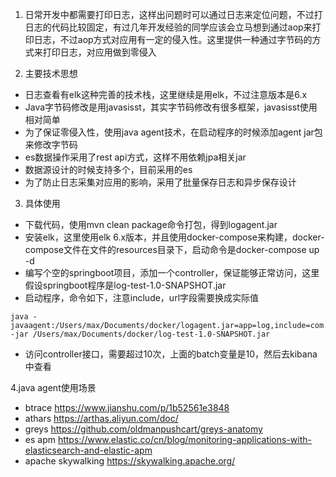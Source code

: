 1. 日常开发中都需要打印日志，这样出问题时可以通过日志来定位问题，不过打日志的代码比较固定，有过几年开发经验的同学应该会立马想到通过aop来打印日志，不过aop方式对应用有一定的侵入性。这里提供一种通过字节码的方式来打印日志，对应用做到零侵入

2. 主要技术思想
* 日志查看有elk这种完善的技术栈，这里继续是用elk，不过注意版本是6.x
* Java字节码修改是用javasisst，其实字节码修改有很多框架，javasisst使用相对简单
* 为了保证零侵入性，使用java agent技术，在启动程序的时候添加agent jar包来修改字节码
* es数据操作采用了rest api方式，这样不用依赖jpa相关jar
* 数据源设计的时候支持多个，目前采用的es
* 为了防止日志采集对应用的影响，采用了批量保存日志和异步保存设计

3. 具体使用
* 下载代码，使用mvn clean package命令打包，得到logagent.jar
* 安装elk，这里使用elk 6.x版本，并且使用docker-compose来构建，docker-compose文件在文件的resources目录下，启动命令是docker-compose up -d
* 编写个空的springboot项目，添加一个controller，保证能够正常访问，这里假设springboot程序是log-test-1.0-SNAPSHOT.jar
* 启动程序，命令如下，注意include，url字段需要换成实际值
```
java -javaagent:/Users/max/Documents/docker/logagent.jar=app=log,include=com.max.log.test.controller,exclude=,send=es,url=http://127.0.0.1:9200,async=false,batch=10 -jar /Users/max/Documents/docker/log-test-1.0-SNAPSHOT.jar
```
* 访问controller接口，需要超过10次，上面的batch变量是10，然后去kibana中查看

4.java agent使用场景
* btrace https://www.jianshu.com/p/1b52561e3848
* athars https://arthas.aliyun.com/doc/
* greys https://github.com/oldmanpushcart/greys-anatomy
* es apm https://www.elastic.co/cn/blog/monitoring-applications-with-elasticsearch-and-elastic-apm
* apache skywalking https://skywalking.apache.org/
